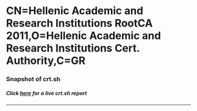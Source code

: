 # CN=Hellenic Academic and Research Institutions RootCA 2011,O=Hellenic Academic and Research Institutions Cert. Authority,C=GR
### Snapshot of crt.sh
##### Click [here](https://crt.sh/?q=Serial_0100000004) for a live crt.sh report

---
